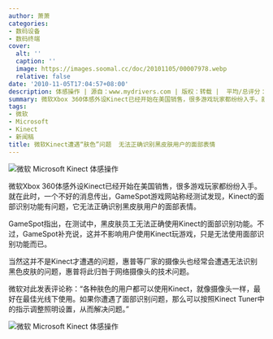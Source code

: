 ```yaml
---
author: 萧萧
categories:
- 数码设备
- 数码终端
cover:
  alt: ''
  caption: ''
  image: https://images.soomal.cc/doc/20101105/00007978.webp
  relative: false
date: '2010-11-05T17:04:57+08:00'
description: 体感操作 | 源自：www.mydrivers.com | 版权：转载 |  平均/总评分：10.00/10
summary: 微软Xbox 360体感外设Kinect已经开始在美国销售，很多游戏玩家都纷纷入手。就在此时，一个不好的消息传出，GameSpot游戏网站称经测试发现，Kinect的面部识别功能有问题，它无法正确识别黑皮肤用户的面部表情。不过，GameSpot补充说，这并不影响用户使用Kinect玩游戏，只是无法使用面部识别功能而已。
tags:
- 微软
- Microsoft
- Kinect
- 新闻稿
title: 微软Kinect遭遇“肤色”问题  无法正确识别黑皮肤用户的面部表情
---
```


![微软 Microsoft Kinect 体感操作](https://images.soomal.cc/doc/20101105/00007978.webp)



微软Xbox 360体感外设Kinect已经开始在美国销售，很多游戏玩家都纷纷入手。就在此时，一个不好的消息传出，GameSpot游戏网站称经测试发现，Kinect的面部识别功能有问题，它无法正确识别黑皮肤用户的面部表情。



GameSpot指出，在测试中，黑皮肤员工无法正确使用Kinect的面部识别功能。不过，GameSpot补充说，这并不影响用户使用Kinect玩游戏，只是无法使用面部识别功能而已。



当然这并不是Kinect才遭遇的问题，惠普等厂家的摄像头也经常会遭遇无法识别黑色皮肤的问题，惠普将此归咎于网络摄像头的技术问题。



微软对此发表评论称：“各种肤色的用户都可以使用Kinect，就像摄像头一样，最好在最佳光线下使用。如果你遭遇了面部识别问题，那么可以按照Kinect Tuner中的指示调整照明设置，从而解决问题。”



![微软 Microsoft Kinect 体感操作](https://images.soomal.cc/doc/20100721/00006441.webp)